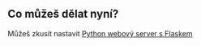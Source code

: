 ## Co můžeš dělat nyní?

Můžeš zkusit nastavit [Python webový server s Flaskem](https://projects.raspberrypi.org/en/projects/python-web-server-with-flask)